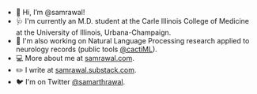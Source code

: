 - 👋 Hi, I’m @samrawal!
- 🩺 I'm currently an M.D. student at the Carle Illinois College of Medicine at the University of Illinois, Urbana-Champaign.
- 🤖 I'm also working on Natural Language Processing research applied to neurology records (public tools [@cactiML](https://github.com/cactiML)).
- 💻 More about me at [samrawal.com](https://samrawal.com).
- ✏️ I write at [samrawal.substack.com](samrawal.substack.com).
- 🐦 I'm on Twitter [@samarthrawal](http://twitter.com/samarthrawal).

<!---
samrawal/samrawal is a ✨ special ✨ repository because its `README.md` (this file) appears on your GitHub profile.
You can click the Preview link to take a look at your changes.
--->
